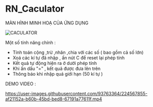 # RN_Caculator

MÀN HÌNH MINH HOẠ CỦA ỨNG DỤNG



![CACULATOR](https://user-images.githubusercontent.com/93763364/224567504-32c83a77-33ea-4415-aedd-9f9ae1f6e5ca.jpg)


Một số tính năng chính : 

+ Tính toán cộng ,trừ ,nhân ,chia với các số ( bao gồm cả số lớn)
+ Xoá các kí tự đã nhập , ấn nút C để reset lại phép tính 
+ Kết quả tự động hiện ra ở dưới phép tính 
+ Khi ấn dấu "=" , kết quả được đưa lên trên 
+ Thông báo khi nhập quá giới hạn (50 kí tự ) 


DEMO VIDEO : 




https://user-images.githubusercontent.com/93763364/224567855-af21152a-b60b-45bd-bed8-67191a77611f.mp4

